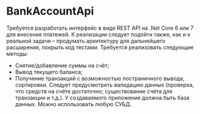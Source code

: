 # BankAccountApi

Требуется разработать интерфейс в виде REST API на .Net Core 6 или 7 для внесения платежей. К реализации следует подойти также, как и к реальной задаче – продумать архитектуру для дальнейшего расширения, покрыть код тестами.
Требуется реализовать следующие методы:
- Снятие/добавление суммы на счёт;
- Вывод текущего баланса;
- Получение транзакций с возможностью постраничного вывода, сортировки.
Следует предусмотреть валидацию данных (проверка, что средств на счёте достаточно; существование счёта для транзакции и т.д.).
У создаваемого приложения должна быть база данных. Можно использовать любую СУБД.
